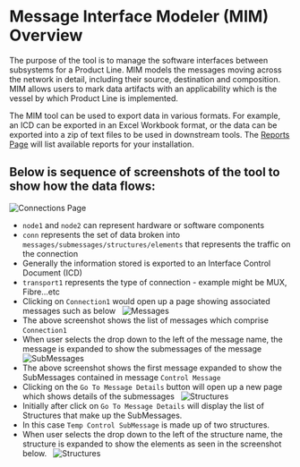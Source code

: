 # Message Interface Modeler (MIM) Overview

The purpose of the tool is to manage the software interfaces between
subsystems for a Product Line. MIM models the messages moving across the
network in detail, including their source, destination and composition. MIM
allows users to mark data artifacts with an applicability which is the
vessel by which Product Line is implemented.

The MIM tool can be used to export data in various formats. For example, an
ICD can be exported in an Excel Workbook format, or the data can be exported
into a zip of text files to be used in downstream tools. The
[Reports Page](../reports/) will list available reports for
your installation.

## Below is sequence of screenshots of the tool to show how the data flows:

![Connections Page](../../../osee/assets/images/mim/connection_page.jpg)

-   `node1` and `node2` can represent hardware or software components
-   `conn` represents the set of data broken into `messages/submessages/structures/elements` that represents the traffic on the connection
-   Generally the information stored is exported to an Interface Control Document (ICD)
-   `transport1` represents the type of connection - example might be MUX, Fibre...etc
-   Clicking on `Connection1` would open up a page showing associated messages such as below
    &nbsp;
    ![Messages](../../../osee/assets/images/mim/messages.jpg)
-   The above screenshot shows the list of messages which comprise `Connection1`
-   When user selects the drop down to the left of the message name, the message is expanded to show the submessages of the message
    &nbsp;
    ![SubMessages](../../../osee/assets/mim/messages_submsgs.jpg)
-   The above screenshot shows the first message expanded to show the SubMessages contained in message `Control Message`
-   Clicking on the `Go To Message Details` button will open up a new page which shows details of the submessages
    &nbsp;
    ![Structures](../../../osee/assets/images/mim/structures.jpg)
-   Initially after click on `Go To Message Details` will display the list of Structures that make up the SubMessages.
-   In this case `Temp Control SubMessage` is made up of two structures.
-   When user selects the drop down to the left of the structure name, the structure is expanded to show the elements as seen in the screenshot below.
    &nbsp;
    ![Structures](../../../osee/assets/images/mim/structure_with_elements.jpg)

